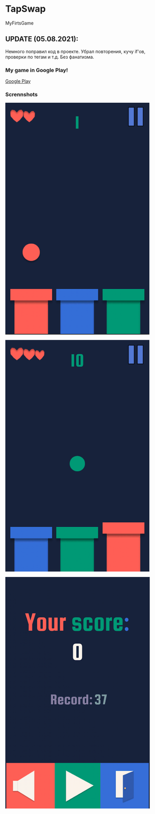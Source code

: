 # TapSwap
MyFirtsGame

## UPDATE (05.08.2021): 
Немного поправил код в проекте. Убрал повторения, кучу if'ов, проверки по тегам и т.д. Без фанатизма. 

### My game in Google Play!
[Google Play](https://play.google.com/store/apps/details?id=com.chobotov.tapswap)

### Scrennshots

![Gameplay](https://github.com/Chobotov/TapSwap/blob/master/img/Game.png)

![Gameplay](https://github.com/Chobotov/TapSwap/blob/master/img/Game2.png)

![Pause](https://github.com/Chobotov/TapSwap/blob/master/img/Game3.png)
